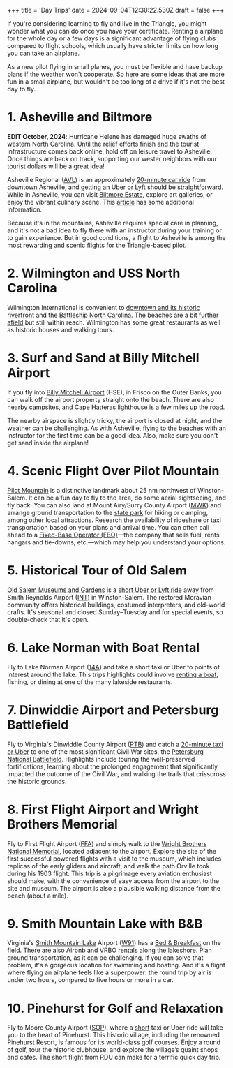 +++
title = 'Day Trips'
date = 2024-09-04T12:30:22.530Z
draft = false
+++

If you're considering learning to fly and live in the Triangle, you might wonder
what you can do once you have your certificate. Renting a airplane for the whole
day or a few days is a significant advantage of flying clubs compared to flight
schools, which usually have stricter limits on how long you can take an
airplane.

As a new pilot flying in small planes, you must be flexible and have backup
plans if the weather won't cooperate. So here are some ideas that are more fun
in a small airplane, but wouldn't be too long of a drive if it's not the best
day to fly.

# 1. Asheville and Biltmore

**EDIT October, 2024**: Hurricane Helene has damaged huge swaths of western
North Carolina. Until the relief efforts finish and the tourist infrastructure
comes back online, hold off on leisure travel to Asheville. Once things are back
on track, supporting our wester neighbors with our tourist dollars will be a
great idea!

Asheville Regional ([AVL](https://airnav.com/airport/KAVL)) is an approximately
[20-minute car ride](https://maps.app.goo.gl/5xcqJsWhfdfKeoa29) from downtown
Asheville, and getting an Uber or Lyft should be straightforward. While in
Asheville, you can visit [Biltmore Estate](https://www.biltmore.com/), explore
art galleries, or enjoy the vibrant culinary scene. This
[article](https://www.flyingmag.com/flying-to-asheville-heres-where-to-land/)
has some additional information.

Because it's in the mountains, Asheville requires special care in planning, and
it's not a bad idea to fly there with an instructor during your training or to
gain experience. But in good conditions, a flight to Asheville is among the most
rewarding and scenic flights for the Triangle-based pilot.

# 2. Wilmington and USS North Carolina

Wilmington International is convenient to [downtown and its historic
riverfront](https://maps.app.goo.gl/hdQpjz2WamzoiB8F6) and the [Battleship
North Carolina](https://maps.app.goo.gl/theUoEhd75wNb3RdA). The beaches are a
bit [further afield](https://maps.app.goo.gl/8b5eUay8FN6b6yed7) but still
within reach. Wilmington has some great restaurants as well as historic houses
and walking tours.

# 3. Surf and Sand at Billy Mitchell Airport

If you fly into [Billy Mitchell
Airport](https://www.nps.gov/places/000/billy-mitchell-airstrip.htm) (HSE), in
Frisco on the Outer Banks, you can walk off the airport property straight onto
the beach. There are also nearby campsites, and Cape Hatteras lighthouse is a
few miles up the road.

The nearby airspace is slightly tricky, the airport is closed at night, and the
weather can be challenging. As with Asheville, flying to the beaches with an
instructor for the first time can be a good idea. Also, make sure you don't get
sand inside the airplane!

# 4. Scenic Flight Over Pilot Mountain

[Pilot Mountain](https://www.ncparks.gov/state-parks/pilot-mountain-state-park)
is a distinctive landmark about 25 nm northwest of Winston-Salem. It can be a
fun day to fly to the area, do some aerial sightseeing, and fly back. You can
also land at Mount Airy/Surry County Airport
([MWK](http://www.airnav.com/airport/MWK)) and arrange ground transportation to
the [state park](https://maps.app.goo.gl/wwMA5qJYavyTBsNz5) for hiking or
camping, among other local attractions. Research the availability of rideshare
or taxi transportation based on your plans and arrival time. You can often call
ahead to a [Fixed-Base Operator
(FBO)](https://www.mascairport.com/airport/fixed_base_operator.php)—the company
that sells fuel, rents hangars and tie-downs, etc.—which may help you understand
your options.

# 5. Historical Tour of Old Salem

[Old Salem Museums and Gardens](https://www.oldsalem.org/) is a [short Uber or
Lyft ride](https://maps.app.goo.gl/MCiefLGbSkvmedMg9) away from Smith Reynolds
Airport ([INT](https://www.airnav.com/airport/INT)) in Winston-Salem. The
restored Moravian community offers historical buildings, costumed interpreters,
and old-world crafts. It's seasonal and closed Sunday–Tuesday and for special
events, so double-check that it's open.

# 6. Lake Norman with Boat Rental

Fly to Lake Norman Airport ([14A](https://www.airnav.com/airport/14A)) and take
a short taxi or Uber to points of interest around the lake. This trips
highlights could involve [renting a
boat](https://maps.app.goo.gl/N591fhdEuqQvmbtM7), fishing, or dining at one of
the many lakeside restaurants.

# 7. Dinwiddie Airport and Petersburg Battlefield

Fly to Virginia's Dinwiddie County Airport
([PTB](https://www.airnav.com/airport/PTB)) and catch a [20-minute taxi or
Uber](https://maps.app.goo.gl/s9oFyzqbVHgPc7DaA) to one of the most significant
Civil War sites, the [Petersburg National
Battlefield](https://www.nps.gov/pete/index.htm). Highlights include touring the
well-preserved fortifications, learning about the prolonged engagement that
significantly impacted the outcome of the Civil War, and walking the trails that
crisscross the historic grounds.

# 8. First Flight Airport and Wright Brothers Memorial

Fly to First Flight Airport ([FFA](https://www.airnav.com/airport/FFA)) and
simply walk to the [Wright Brothers National
Memorial](https://www.nps.gov/wrbr), located adjacent to the airport. Explore
the site of the first successful powered flights with a visit to the museum,
which includes replicas of the early gliders and aircraft, and walk the path
Orville took during his 1903 flight. This trip is a pilgrimage every aviation
enthusiast should make, with the convenience of easy access from the airport to
the site and museum. The airport is also a plausible walking distance from the
beach (about a mile).

# 9. Smith Mountain Lake with B&B

Virginia's [Smith Mountain Lake](https://smith-mountain-lake.com/) Airport
([W91](https://www.airnav.com/airport/W91)) has a [Bed &
Breakfast](https://bedfordlandings.com/) on the field. There are also Airbnb and
VRBO rentals along the lakeshore. Plan ground transportation, as it can be
challenging. If you can solve that problem, it's a gorgeous location for
swimming and boating. And it's a flight where flying an airplane feels like a
superpower: the round trip by air is under two hours, compared to five hours or
more in a car.

# 10. Pinehurst for Golf and Relaxation

Fly to Moore County Airport ([SOP](https://airnav.com/airport/SOP)), where a
[short](https://maps.app.goo.gl/KUVEnQgSBUAUAcud9) taxi or Uber ride will take
you to the heart of Pinehurst. This historic village, including the renowned
Pinehurst Resort, is famous for its world-class golf courses. Enjoy a round of
golf, tour the historic clubhouse, and explore the village’s quaint shops and
cafes. The short flight from RDU can make for a terrific quick day trip.
